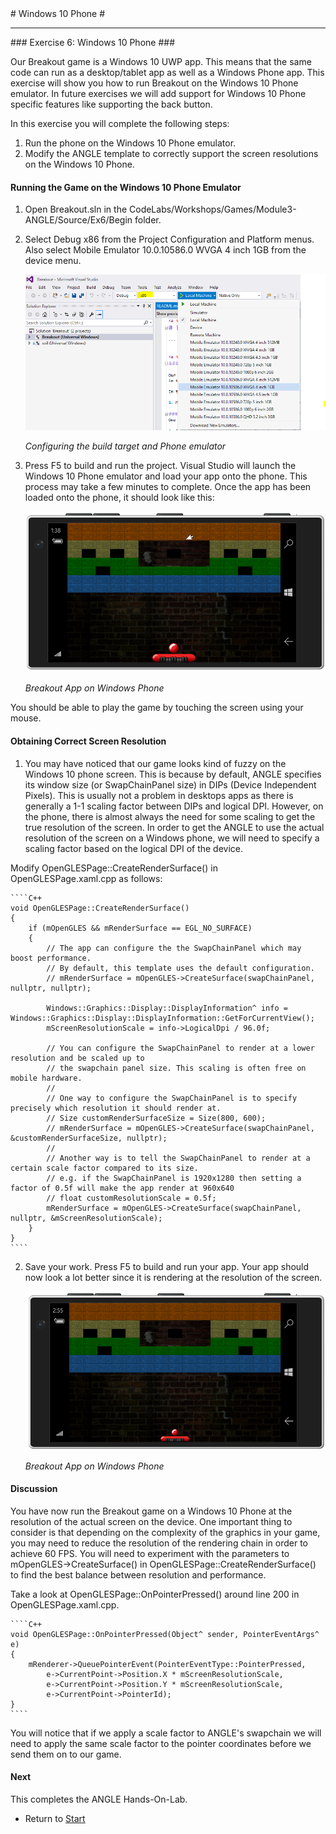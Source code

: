 ﻿<a name="HOLTop" />
# Windows 10 Phone #

---


<a name="Exercise6" />
### Exercise 6: Windows 10 Phone ###

Our Breakout game is a Windows 10 UWP app. This means that the same code can run as a desktop/tablet app as well as a Windows Phone app. This exercise will show you 
how to run Breakout on the Windows 10 Phone emulator. In future exercises we will add support for Windows 10 Phone specific features like supporting the back button.

In this exercise you will complete the following steps:

1. Run the phone on the Windows 10 Phone emulator.
2. Modify the ANGLE template to correctly support the screen resolutions on the Windows 10 Phone.

#### Running the Game on the Windows 10 Phone Emulator ####

1. Open Breakout.sln in the CodeLabs/Workshops/Games/Module3-ANGLE/Source/Ex6/Begin folder.  

2. Select Debug x86 from the Project Configuration and Platform menus. Also select Mobile Emulator 10.0.10586.0 WVGA 4 inch 1GB from the device menu.

	![Configuring the build target](../../Images/ex6-select-phone-emulator.png?raw=true "Configuring the build target")

	_Configuring the build target and Phone emulator_
	
3. Press F5 to build and run the project. Visual Studio will launch the Windows 10 Phone emulator and load your app onto the phone. This process may take a few minutes to complete. Once the
app has been loaded onto the phone, it should look like this:

	![Breakout App on Windows Phone_](../../Images/ex6-phone-wvga-4-inch.png?raw=true "Breakout App on Windows Phone_")

	_Breakout App on Windows Phone_

You should be able to play the game by touching the screen using your mouse.

#### Obtaining Correct Screen Resolution ####

1. You may have noticed that our game looks kind of fuzzy on the Windows 10 phone screen. This is because by default, ANGLE specifies its window size (or SwapChainPanel size) in DIPs (Device Independent Pixels).
This is usually not a problem in desktops apps as there is generally a 1-1 scaling factor between DIPs and logical DPI. However, on the phone, there is almost always the need for some scaling to get
the true resolution of the screen. In order to get the ANGLE to use the actual resolution of the screen on a Windows phone, we will need to specify a scaling factor based on the logical DPI of the device.

Modify OpenGLESPage::CreateRenderSurface() in OpenGLESPage.xaml.cpp as follows:

    ````C++
    void OpenGLESPage::CreateRenderSurface()
    {
        if (mOpenGLES && mRenderSurface == EGL_NO_SURFACE)
        {
            // The app can configure the the SwapChainPanel which may boost performance.
            // By default, this template uses the default configuration.
            // mRenderSurface = mOpenGLES->CreateSurface(swapChainPanel, nullptr, nullptr);
        
            Windows::Graphics::Display::DisplayInformation^ info = Windows::Graphics::Display::DisplayInformation::GetForCurrentView();
            mScreenResolutionScale = info->LogicalDpi / 96.0f;

            // You can configure the SwapChainPanel to render at a lower resolution and be scaled up to
            // the swapchain panel size. This scaling is often free on mobile hardware.
            //
            // One way to configure the SwapChainPanel is to specify precisely which resolution it should render at.
            // Size customRenderSurfaceSize = Size(800, 600);
            // mRenderSurface = mOpenGLES->CreateSurface(swapChainPanel, &customRenderSurfaceSize, nullptr);
            //
            // Another way is to tell the SwapChainPanel to render at a certain scale factor compared to its size.
            // e.g. if the SwapChainPanel is 1920x1280 then setting a factor of 0.5f will make the app render at 960x640
            // float customResolutionScale = 0.5f;
            mRenderSurface = mOpenGLES->CreateSurface(swapChainPanel, nullptr, &mScreenResolutionScale);
        }
    }
    ````

2. Save your work. Press F5 to build and run your app. Your app should now look a lot better since it is rendering at the resolution of the screen.

	![Breakout App on Windows Phone_](../../Images/ex6-phone-correct-resolution.png?raw=true "Breakout App on Windows Phone_")

	_Breakout App on Windows Phone_

#### Discussion ####

You have now run the Breakout game on a Windows 10 Phone at the resolution of the actual screen on the device. One important thing to consider is that depending on the complexity of the graphics 
in your game, you may need to reduce the resolution of the rendering chain in order to achieve 60 FPS. You will need to experiment with the parameters to mOpenGLES->CreateSurface() in 
OpenGLESPage::CreateRenderSurface() to find the best balance between resolution and performance.

Take a look at OpenGLESPage::OnPointerPressed() around line 200 in OpenGLESPage.xaml.cpp. 

    ````C++
    void OpenGLESPage::OnPointerPressed(Object^ sender, PointerEventArgs^ e)
    {
        mRenderer->QueuePointerEvent(PointerEventType::PointerPressed, 
            e->CurrentPoint->Position.X * mScreenResolutionScale, 
            e->CurrentPoint->Position.Y * mScreenResolutionScale, 
            e->CurrentPoint->PointerId);
    }
    ````
    
You will notice that if we apply a scale factor to ANGLE's swapchain we will need to apply the same scale factor to the pointer coordinates before we send them on to our game.



#### Next ####

This completes the ANGLE Hands-On-Lab.
- Return to [Start](../../README.md)
